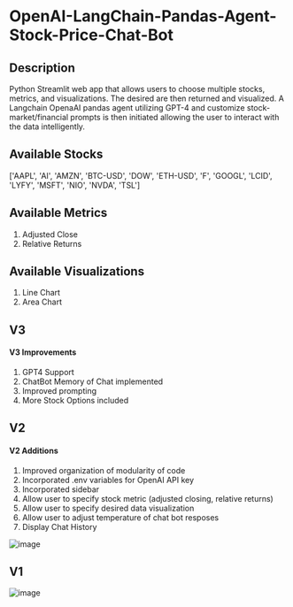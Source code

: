 # OpenAI-LangChain-Pandas-Agent-Stock-Price-Chat-Bot
## Description
Python Streamlit web app that allows users to choose multiple stocks, metrics, and visualizations. The desired are then returned and visualized. A Langchain OpenaAI pandas agent utilizing GPT-4 and customize stock-market/financial prompts is then initiated allowing the user to interact with the data intelligently.

## Available Stocks
['AAPL', 'AI', 'AMZN', 'BTC-USD', 'DOW', 'ETH-USD', 'F', 'GOOGL', 'LCID', 'LYFY', 'MSFT', 'NIO', 'NVDA', 'TSL']

## Available Metrics
1. Adjusted Close
2. Relative Returns

## Available Visualizations
1. Line Chart
2. Area Chart

## V3
#### V3 Improvements
1. GPT4 Support
2. ChatBot Memory of Chat implemented
3. Improved prompting
4. More Stock Options included

## V2
#### V2 Additions
1. Improved organization of modularity of code
2. Incorporated .env variables for OpenAI API key
3. Incorporated sidebar
4. Allow user to specify stock metric (adjusted closing, relative returns)
5. Allow user to specify desired data visualization
6. Allow user to adjust temperature of chat bot resposes
7. Display Chat History

![image](https://github.com/petermartens98/OpenAI-LangChain-Pandas-Agent-Stock-Price-Relative-Returns-Chat-Bot-/assets/87671757/e7b1af33-b44d-4bd1-8066-dd55a27849e1)

## V1
![image](https://github.com/petermartens98/OpenAI-LangChain-Pandas-Agent-Stock-Price-Relative-Returns-Chat-Bot-/assets/87671757/f395ff38-93c8-4a29-9aba-d015858682b4)

